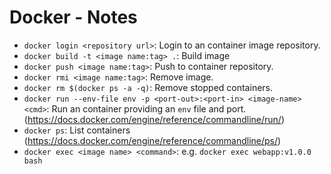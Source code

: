 # Docker - Notes

* `docker login <repository url>`: Login to an container image repository.
* `docker build -t <image name:tag> .`: Build image
* `docker push <image name:tag>`: Push to container repository.
* `docker rmi <image name:tag>`: Remove image.
* `docker rm $(docker ps -a -q)`: Remove stopped containers.
* `docker run --env-file env -p <port-out>:<port-in> <image-name> <cmd>`: Run an container providing an `env` file and port. (https://docs.docker.com/engine/reference/commandline/run/)
* `docker ps`: List containers (https://docs.docker.com/engine/reference/commandline/ps/)
* `docker exec <image name> <command>`: e.g. `docker exec webapp:v1.0.0 bash`
